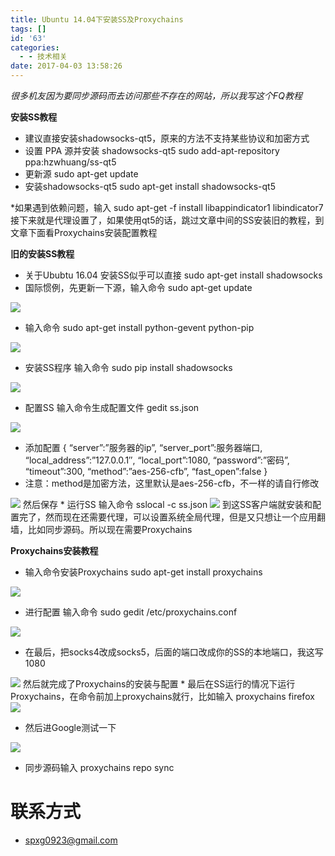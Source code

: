 ```yaml
---
title: Ubuntu 14.04下安装SS及Proxychains
tags: []
id: '63'
categories:
  - - 技术相关
date: 2017-04-03 13:58:26
---
```


_很多机友因为要同步源码而去访问那些不存在的网站，所以我写这个FQ教程_

**安装SS教程**

*   建议直接安装shadowsocks-qt5，原来的方法不支持某些协议和加密方式
*   设置 PPA 源并安装 shadowsocks-qt5 sudo add-apt-repository ppa:hzwhuang/ss-qt5
*   更新源 sudo apt-get update
*   安装shadowsocks-qt5 sudo apt-get install shadowsocks-qt5

\*如果遇到依赖问题，输入 sudo apt-get -f install libappindicator1 libindicator7 接下来就是代理设置了，如果使用qt5的话，跳过文章中间的SS安装旧的教程，到文章下面看Proxychains安装配置教程

**旧的安装SS教程**

*   关于Ububtu 16.04 安装SS似乎可以直接 sudo apt-get install shadowsocks
*   国际惯例，先更新一下源，输入命令 sudo apt-get update

![](https://wordpress-1253676827.file.myqcloud.com/wp-content/uploads/2017/04/201607251469460824414830.png)

*   输入命令 sudo apt-get install python-gevent python-pip

![](https://wordpress-1253676827.file.myqcloud.com/wp-content/uploads/2017/04/201607251469461037102621.png)

*   安装SS程序 输入命令 sudo pip install shadowsocks

![](https://wordpress-1253676827.file.myqcloud.com/wp-content/uploads/2017/04/201607251469461120150276.png)

*   配置SS 输入命令生成配置文件 gedit ss.json

![](https://wordpress-1253676827.file.myqcloud.com/wp-content/uploads/2017/04/201607251469461210126751.png)

*   添加配置 { “server”:”服务器的ip”, “server\_port”:服务器端口, “local\_address”:”127.0.0.1″, “local\_port”:1080, “password”:”密码”, “timeout”:300, “method”:”aes-256-cfb”, “fast\_open”:false }
*   注意：method是加密方法，这里默认是aes-256-cfb，不一样的请自行修改

![](https://wordpress-1253676827.file.myqcloud.com/wp-content/uploads/2017/04/201607251469461434173767.png) 然后保存 \* 运行SS 输入命令 sslocal -c ss.json ![](https://wordpress-1253676827.file.myqcloud.com/wp-content/uploads/2017/04/201607251469461621557248.png) 到这SS客户端就安装和配置完了，然而现在还需要代理，可以设置系统全局代理，但是又只想让一个应用翻墙，比如同步源码。所以现在需要Proxychains

**Proxychains安装教程**

*   输入命令安装Proxychains sudo apt-get install proxychains

![](https://wordpress-1253676827.file.myqcloud.com/wp-content/uploads/2017/04/201607251469461834467776.png)

*   进行配置 输入命令 sudo gedit /etc/proxychains.conf

![](https://wordpress-1253676827.file.myqcloud.com/wp-content/uploads/2017/04/201607251469461913162769.png)

*   在最后，把socks4改成socks5，后面的端口改成你的SS的本地端口，我这写1080

![](https://wordpress-1253676827.file.myqcloud.com/wp-content/uploads/2017/04/201607251469462067144115.png) 然后就完成了Proxychains的安装与配置 \* 最后在SS运行的情况下运行Proxychains，在命令前加上proxychains就行，比如输入 proxychains firefox ![](https://wordpress-1253676827.file.myqcloud.com/wp-content/uploads/2017/04/201607261469462402126322.png)

*   然后进Google测试一下

![](https://wordpress-1253676827.file.myqcloud.com/wp-content/uploads/2017/04/201607251469462218621332.png)

*   同步源码输入 proxychains repo sync

# 联系方式

*   spxg0923@gmail.com
